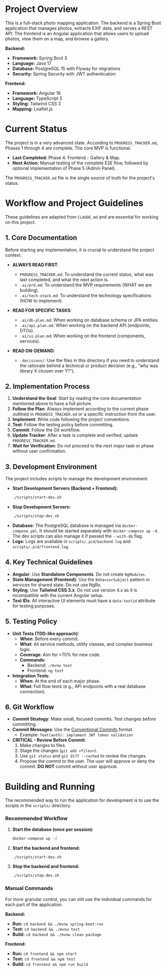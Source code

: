 # Project Overview

This is a full-stack photo mapping application. The backend is a Spring Boot application that manages photos, extracts EXIF data, and serves a REST API. The frontend is an Angular application that allows users to upload photos, view them on a map, and browse a gallery.

**Backend:**
*   **Framework:** Spring Boot 3
*   **Language:** Java 17
*   **Database:** PostgreSQL 15 with Flyway for migrations
*   **Security:** Spring Security with JWT authentication

**Frontend:**
*   **Framework:** Angular 18
*   **Language:** TypeScript 5
*   **Styling:** Tailwind CSS 3
*   **Mapping:** Leaflet.js

# Current Status

The project is in a very advanced state. According to `PROGRESS_TRACKER.md`, Phases 1 through 4 are complete. The core MVP is functional.

*   **Last Completed:** Phase 4: Frontend - Gallery & Map.
*   **Next Action:** Manual testing of the complete E2E flow, followed by optional implementation of Phase 5 (Admin Panel).

The `PROGRESS_TRACKER.md` file is the single source of truth for the project's status.

# Workflow and Project Guidelines

These guidelines are adapted from `CLAUDE.md` and are essential for working on this project.

## 1. Core Documentation

Before starting any implementation, it is crucial to understand the project context.

*   **ALWAYS READ FIRST**:
    *   `PROGRESS_TRACKER.md`: To understand the current status, what was last completed, and what the next action is.
    *   `.ai/prd.md`: To understand the MVP requirements (WHAT we are building).
    *   `.ai/tech-stack.md`: To understand the technology specifications (HOW to implement).

*   **READ FOR SPECIFIC TASKS**:
    *   `.ai/db-plan.md`: When working on database schema or JPA entities.
    *   `.ai/api-plan.md`: When working on the backend API (endpoints, DTOs).
    *   `.ai/ui-plan.md`: When working on the frontend (components, services).

*   **READ ON-DEMAND**:
    *   `.decisions/`: Use the files in this directory if you need to understand the rationale behind a technical or product decision (e.g., "why was library X chosen over Y?").

## 2. Implementation Process

1.  **Understand the Goal**: Start by reading the core documentation mentioned above to have a full picture.
2.  **Follow the Plan**: Always implement according to the current phase outlined in `PROGRESS_TRACKER.md` or a specific instruction from the user.
3.  **Implement**: Write code following the project conventions.
4.  **Test**: Follow the testing policy before committing.
5.  **Commit**: Follow the Git workflow.
6.  **Update Tracker**: After a task is complete and verified, update `PROGRESS_TRACKER.md`.
7.  **Wait for Verification**: Do not proceed to the next major task or phase without user confirmation.

## 3. Development Environment

The project includes scripts to manage the development environment.

*   **Start Development Servers (Backend + Frontend):**
    ```bash
    ./scripts/start-dev.sh
    ```
*   **Stop Development Servers:**
    ```bash
    ./scripts/stop-dev.sh
    ```
*   **Database:** The PostgreSQL database is managed via `docker-compose.yml`. It should be started separately with `docker-compose up -d`. The dev scripts can also manage it if passed the `--with-db` flag.
*   **Logs:** Logs are available in `scripts/.pid/backend.log` and `scripts/.pid/frontend.log`.

## 4. Key Technical Guidelines

*   **Angular**: Use **Standalone Components**. Do not create `NgModules`.
*   **State Management (Frontend)**: Use the `BehaviorSubject` pattern in services for shared state. Do not use NgRx.
*   **Styling**: Use **Tailwind CSS 3.x**. Do not use version 4.x as it is incompatible with the current Angular setup.
*   **Test IDs**: All interactive UI elements must have a `data-testid` attribute for testing purposes.

## 5. Testing Policy

*   **Unit Tests (TDD-like approach)**:
    *   **When**: Before every commit.
    *   **What**: All service methods, utility classes, and complex business logic.
    *   **Coverage**: Aim for >70% for new code.
    *   **Commands**:
        *   Backend: `./mvnw test`
        *   Frontend: `ng test`
*   **Integration Tests**:
    *   **When**: At the end of each major phase.
    *   **What**: Full flow tests (e.g., API endpoints with a real database connection).

## 6. Git Workflow

*   **Commit Strategy**: Make small, focused commits. Test changes before committing.
*   **Commit Messages**: Use the [Conventional Commits](https://www.conventionalcommits.org/en/v1.0.0/) format.
    *   Example: `feat(auth): implement JWT token validation`
*   **CRITICAL - Review Before Commit**:
    1.  Make changes to files.
    2.  Stage the changes (`git add <files>`).
    3.  Use `git status` and `git diff --cached` to review the changes.
    4.  Propose the commit to the user. The user will approve or deny the commit. **DO NOT** commit without user approval.

# Building and Running

The recommended way to run the application for development is to use the scripts in the `scripts/` directory.

### Recommended Workflow

1.  **Start the database (once per session):**
    ```bash
    docker-compose up -d
    ```

2.  **Start the backend and frontend:**
    ```bash
    ./scripts/start-dev.sh
    ```

3.  **Stop the backend and frontend:**
    ```bash
    ./scripts/stop-dev.sh
    ```

### Manual Commands

For more granular control, you can still use the individual commands for each part of the application.

**Backend:**
*   **Run:** `cd backend && ./mvnw spring-boot:run`
*   **Test:** `cd backend && ./mvnw test`
*   **Build:** `cd backend && ./mvnw clean package`

**Frontend:**
*   **Run:** `cd frontend && npm start`
*   **Test:** `cd frontend && npm test`
*   **Build:** `cd frontend && npm run build`
